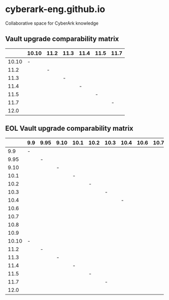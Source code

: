 # cyberark-eng.github.io
Collaborative space for CyberArk knowledge

## Vault upgrade comparability matrix
|   |10.10|11.2|11.3|11.4|11.5|11.7|
|---  |---|---|---|---|---|---|
|10.10| - |   |   |   |   |   |
|11.2 |   | - |   |   |   |   |
|11.3 |   |   | - |   |   |   |
|11.4 |   |   |   | - |   |   |
|11.5 |   |   |   |   | - |   |
|11.7 |   |   |   |   |   | - |
|12.0 |   |   |   |   |   |   |


## EOL Vault upgrade comparability matrix
|     |9.9|9.95|9.10|10.1|10.2|10.3|10.4|10.6|10.7|10.8|10.9|10.10|11.2|11.3|11.4|11.5|11.7|
|---  |---|--- |--- |--- |--- |--- |--- |--- |--- |--- |--- |---  |--- |--- |--- |--- |--- |
|9.9  | - |    |    |   |   |   |   |   |   |   |   |   |   |   |   |   |   |
|9.95 |   | -  |    |   |   |   |   |   |   |   |   |   |   |   |   |   |   |
|9.10 |   |    | -  |   |   |   |   |   |   |   |   |   |   |   |   |   |   |
|10.1 |   |    |    | - |   |   |   |   |   |   |   |   |   |   |   |   |   |
|10.2 |   |    |    |   | - |   |   |   |   |   |   |   |   |   |   |   |   |
|10.3 |   |    |    |   |   | - |   |   |   |   |   |   |   |   |   |   |   |
|10.4 |   |    |    |   |   |   | - |   |   |   |   |   |   |   |   |   |   |
|10.6 |   |    |    |   |   |   |   |   |   |   |   |   |   |   |   |   |   |
|10.7 |   |    |    |   |   |   |   |   |   |   |   |   |   |   |   |   |   |
|10.8 |   |    |    |   |   |   |   |   |   |   |   |   |   |   |   |   |   |
|10.9 |   |    |    |   |   |   |   |   |   |   |   |   |   |   |   |   |   |
|10.10| - |    |    |   |   |   |   |   |   |   |   |   |   |   |   |   |   |
|11.2 |   | -  |    |   |   |   |   |   |   |   |   |   |   |   |   |   |   |
|11.3 |   |    | -  |   |   |   |   |   |   |   |   |   |   |   |   |   |   |
|11.4 |   |    |    | - |   |   |   |   |   |   |   |   |   |   |   |   |   |
|11.5 |   |    |    |   | - |   |   |   |   |   |   |   |   |   |   |   |   |
|11.7 |   |    |    |   |   | - |   |   |   |   |   |   |   |   |   |   |   |
|12.0 |   |    |    |   |   |   |   |   |   |   |   |   |   |   |   |   |   |
